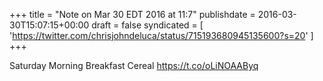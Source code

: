 +++
title = "Note on Mar 30 EDT 2016 at 11:7"
publishdate = 2016-03-30T15:07:15+00:00
draft = false
syndicated = [ 'https://twitter.com/chrisjohndeluca/status/715193680945135600?s=20' ]
+++

Saturday Morning Breakfast Cereal https://t.co/oLiNOAAByq
